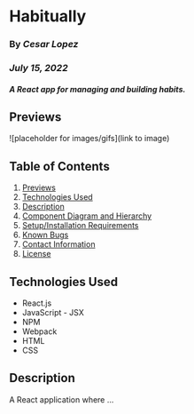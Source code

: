 # Habitually

### By _**Cesar Lopez**_

### _July 15, 2022_

#### _A React app for managing and building habits._

## Previews <a id="previews"></a>

![placeholder for images/gifs](link to image)



## Table of Contents

1. [Previews](#previews)
2. [Technologies Used](#technologies)
3. [Description](#description)
4. [Component Diagram and Hierarchy](#diagram)
5. [Setup/Installation Requirements](#setup)
6. [Known Bugs](#bugs)
7. [Contact Information](#contact)
8. [License](#license)



## Technologies Used <a id="technologies"></a>

* React.js
* JavaScript - JSX
* NPM
* Webpack
* HTML
* CSS



## Description <a id="description"></a>

A React application where ...